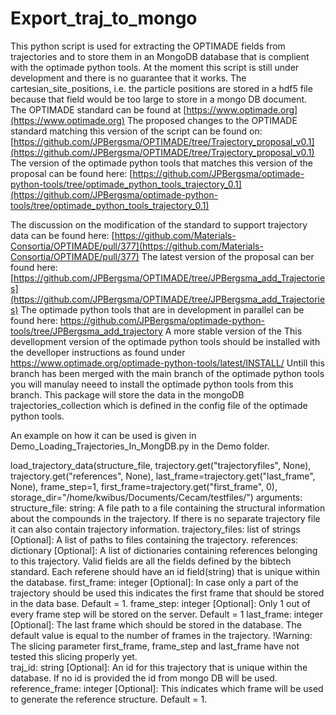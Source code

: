 # Export_traj_to_mongo

This python script is used for extracting the OPTIMADE fields from trajectories and to store them in an MongoDB database that is complient with the optimade python tools.
At the moment this script is still under development and there is no guarantee that it works.
The cartesian_site_positions, i.e. the particle positions are stored in a hdf5 file because that field would be too large to store in a mongo DB document.  
The OPTIMADE standard can be found at [https://www.optimade.org](https://www.optimade.org)
The proposed changes to the OPTIMADE standard matching this version of the script can be found on: [https://github.com/JPBergsma/OPTIMADE/tree/Trajectory_proposal_v0.1](https://github.com/JPBergsma/OPTIMADE/tree/Trajectory_proposal_v0.1)
The version of the optimade python tools that matches this version of the proposal can be found here: [https://github.com/JPBergsma/optimade-python-tools/tree/optimade_python_tools_trajectory_0.1](https://github.com/JPBergsma/optimade-python-tools/tree/optimade_python_tools_trajectory_0.1)

The discussion on the modification of the standard to support trajectory data can be found here: [https://github.com/Materials-Consortia/OPTIMADE/pull/377](https://github.com/Materials-Consortia/OPTIMADE/pull/377)
The latest version of the proposal can ber found here: [https://github.com/JPBergsma/OPTIMADE/tree/JPBergsma_add_Trajectories](https://github.com/JPBergsma/OPTIMADE/tree/JPBergsma_add_Trajectories)
The optimade python tools that are in development in parallel can be found here: https://github.com/JPBergsma/optimade-python-tools/tree/JPBergsma_add_trajectory
A more stable version of the 
This devellopment version of the optimade python tools should be installed with the develloper instructions as found under https://www.optimade.org/optimade-python-tools/latest/INSTALL/
Untill this branch has been merged with the main branch of the optimade python tools you will manulay neeed to install the optimade python tools from this branch.
This package will store the data in the mongoDB trajectories_collection which is defined in the config file of the optimade python tools. 

An example on how it can be used is given in Demo_Loading_Trajectories_In_MongDB.py in the Demo folder.

load_trajectory_data(structure_file,
                         trajectory.get("trajectoryfiles", None),
                         trajectory.get("references", None),
                         last_frame=trajectory.get("last_frame", None),
                         frame_step=1,
                         first_frame=trajectory.get("first_frame", 0),
                         storage_dir="/home/kwibus/Documents/Cecam/testfiles/")
    arguments: structure_file: string: A file path to a file containing the structural information about the compounds in the trajectory.
                               If there is no separate trajectory file it can also contain trajectory information.
               trajectory_files: list of strings [Optional]: A list of paths to files containing the trajectory.
               references: dictionary [Optional]: A list of dictionaries containing references belonging to this trajectory.
                           Valid fields are all the fields defined by the bibtech standard.
                           Each referene should have an id field(string) that is unique within the database.
               first_frame: integer [Optional]: In case only a part of the trajectory should be used this indicates the first frame that should be stored in the data base. Default = 1.
               frame_step: integer [Optional]: Only 1 out of every frame step will be stored on the server. Default = 1
               last_frame: integer [Optional]: The last frame which should be stored in the database. The default value is equal to the number of frames in the trajectory.
               !Warning: The slicing parameter first_frame, frame_step and last_frame have not tested this slicing properly yet.               
               traj_id: string [Optional]: An id for this trajectory that is unique within the database. If no id is provided the id from mongo DB will be used.
               reference_frame: integer [Optional]: This indicates which frame will be used to generate the reference structure. Default = 1.

